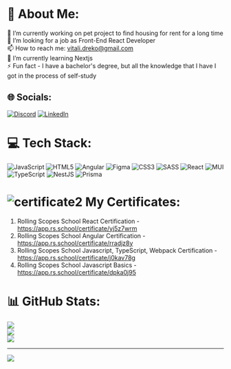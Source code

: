 # 💫 About Me:
🔭 I’m currently working on pet project to find housing for rent for a long time<br>👯 I’m looking for a job as Front-End React Developer<br>📫 How to reach me: vitali.dreko@gmail.com<br>🌱 I’m currently learning Nextjs<br>⚡ Fun fact - I have a bachelor's degree, but all the knowledge that I have I got in the process of self-study


## 🌐 Socials:
[![Discord](https://img.shields.io/badge/Discord-%237289DA.svg?logo=discord&logoColor=white)](https://discordapp.com/users/353305765643157505)
<a href="https://www.linkedin.com/in/vitali-dreko/" target="_blank">
![LinkedIn](https://img.shields.io/badge/LinkedIn-%230077B5.svg?logo=linkedin&logoColor=white) </a>
# 💻 Tech Stack:
![JavaScript](https://img.shields.io/badge/javascript-%23323330.svg?style=for-the-badge&logo=javascript&logoColor=%23F7DF1E) ![HTML5](https://img.shields.io/badge/html5-%23E34F26.svg?style=for-the-badge&logo=html5&logoColor=white) ![Angular](https://img.shields.io/badge/angular-%23DD0031.svg?style=for-the-badge&logo=angular&logoColor=white) 	![Figma](https://img.shields.io/badge/figma-%23F24E1E.svg?style=for-the-badge&logo=figma&logoColor=white) ![CSS3](https://img.shields.io/badge/css3-%231572B6.svg?style=for-the-badge&logo=css3&logoColor=white) ![SASS](https://img.shields.io/badge/SASS-hotpink.svg?style=for-the-badge&logo=SASS&logoColor=white) ![React](https://img.shields.io/badge/react-%2320232a.svg?style=for-the-badge&logo=react&logoColor=%2361DAFB) ![MUI](https://img.shields.io/badge/MUI-%230081CB.svg?style=for-the-badge&logo=mui&logoColor=white) ![TypeScript](https://img.shields.io/badge/typescript-%23007ACC.svg?style=for-the-badge&logo=typescript&logoColor=white) ![NestJS](https://img.shields.io/badge/nestjs-%23E0234E.svg?style=for-the-badge&logo=nestjs&logoColor=white) ![Prisma](https://img.shields.io/badge/Prisma-3982CE?style=for-the-badge&logo=Prisma&logoColor=white)

#  ![certificate2](https://user-images.githubusercontent.com/13405257/206186944-ed39fb3b-62c6-40b6-8973-5f41b08511ea.png) My Certificates:
1.  Rolling Scopes School React Certification - https://app.rs.school/certificate/yj5z7wrm
2.  Rolling Scopes School Angular Certification - https://app.rs.school/certificate/rradjz8y  
3.  Rolling Scopes School Javascript, TypeScript, Webpack Certification - https://app.rs.school/certificate/j0kav78g
4.  Rolling Scopes School Javascript Basics - https://app.rs.school/certificate/dpka0j95
# 📊 GitHub Stats:
![](https://github-readme-stats.vercel.app/api?username=dokahp&theme=vue&hide_border=false&include_all_commits=true&count_private=true)<br/>
![](https://github-readme-streak-stats.herokuapp.com/?user=dokahp&theme=vue&hide_border=false)<br/>
![](https://github-readme-stats.vercel.app/api/top-langs/?username=dokahp&theme=vue&hide_border=false&include_all_commits=true&count_private=false&layout=compact)

---
[![](https://visitcount.itsvg.in/api?id=dokahp&icon=0&color=0)](https://visitcount.itsvg.in)
